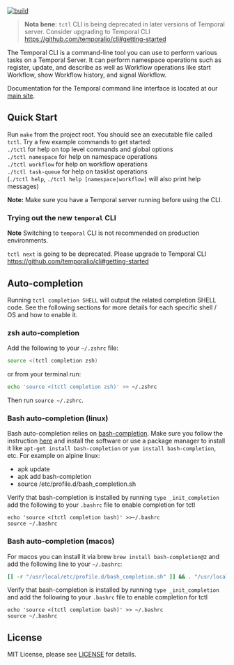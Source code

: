 [![build](https://github.com/temporalio/tctl/actions/workflows/test.yml/badge.svg)](https://github.com/temporalio/tctl/actions/workflows/test.yml)


> **Nota bene**: `tctl` CLI is being deprecated in later versions of Temporal server. Consider upgrading to Temporal CLI https://github.com/temporalio/cli#getting-started

The Temporal CLI is a command-line tool you can use to perform various tasks on a Temporal Server. It can perform namespace operations such as register, update, and describe as well as Workflow operations like start Workflow, show Workflow history, and signal Workflow.

Documentation for the Temporal command line interface is located at our [main site](https://docs.temporal.io/docs/system-tools/tctl).

## Quick Start

Run `make` from the project root. You should see an executable file called `tctl`. Try a few example commands to
get started:  
`./tctl` for help on top level commands and global options  
`./tctl namespace` for help on namespace operations  
`./tctl workflow` for help on workflow operations  
`./tctl task-queue` for help on tasklist operations  
(`./tctl help`, `./tctl help [namespace|workflow]` will also print help messages)

**Note:** Make sure you have a Temporal server running before using the CLI.

### Trying out the new `temporal` CLI

**Note** Switching to `temporal` CLI is not recommended on production environments.

`tctl next` is going to be deprecated. Please upgrade to Temporal CLI https://github.com/temporalio/cli#getting-started

## Auto-completion

Running `tctl completion SHELL` will output the related completion SHELL code. See the following
sections for more details for each specific shell / OS and how to enable it.

### zsh auto-completion

Add the following to your `~/.zshrc` file:

```sh
source <(tctl completion zsh)
```

or from your terminal run:

```sh
echo 'source <(tctl completion zsh)' >> ~/.zshrc
```

Then run `source ~/.zshrc`.

### Bash auto-completion (linux)

Bash auto-completion relies on [bash-completion](https://github.com/scop/bash-completion#installation). Make sure
you follow the instruction [here](https://github.com/scop/bash-completion#installation) and install the software or
use a package manager to install it like `apt-get install bash-completion` or `yum install bash-completion`, etc. For example
on alpine linux:

-   apk update
-   apk add bash-completion
-   source /etc/profile.d/bash_completion.sh

Verify that bash-completion is installed by running `type _init_completion` add the following to your `.bashrc`
file to enable completion for tctl

```
echo 'source <(tctl completion bash)' >>~/.bashrc
source ~/.bashrc
```

### Bash auto-completion (macos)

For macos you can install it via brew `brew install bash-completion@2` and add the following line to
your `~/.bashrc`:

```sh
[[ -r "/usr/local/etc/profile.d/bash_completion.sh" ]] && . "/usr/local/etc/profile.d/bash_completion.sh"
```

Verify that bash-completion is installed by running `type _init_completion` and add the following to your `.bashrc`
file to enable completion for tctl

```
echo 'source <(tctl completion bash)' >> ~/.bashrc
source ~/.bashrc
```

## License

MIT License, please see [LICENSE](https://github.com/temporalio/tctl/blob/master/LICENSE) for details.
